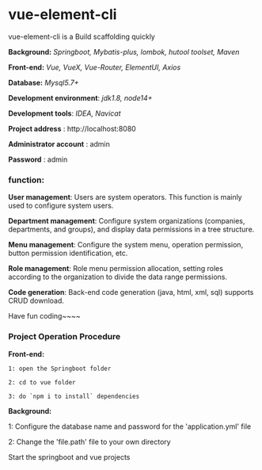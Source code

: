 # vue-element-cli
vue-element-cli is a Build scaffolding quickly



**Background:** *Springboot, Mybatis-plus, lombok, hutool toolset, Maven*

**Front-end:** *Vue, VueX, Vue-Router, ElementUI, Axios*

**Database:** *Mysql5.7+*

**Development environment**: *jdk1.8, node14+*

**Development tools**: *IDEA, Navicat*



**Project address** : http://localhost:8080

**Administrator account** : admin 

**Password** : admin



### function:

**User management**: Users are system operators. This function is mainly used to configure system users.

**Department management**: Configure system organizations (companies, departments, and groups), and display data permissions in a tree structure.

**Menu management**: Configure the system menu, operation permission, button permission identification, etc.

**Role management**: Role menu permission allocation, setting roles according to the organization to divide the data range permissions.

**Code generation**: Back-end code generation (java, html, xml, sql) supports CRUD download.



Have fun coding~~~~



### Project Operation Procedure

**Front-end:**

```
1: open the Springboot folder 

2: cd to vue folder

3: do `npm i to install` dependencies
```

**Background:**

1: Configure the database name and password for the 'application.yml' file

2: Change the 'file.path' file to your own directory



Start the springboot and vue projects








